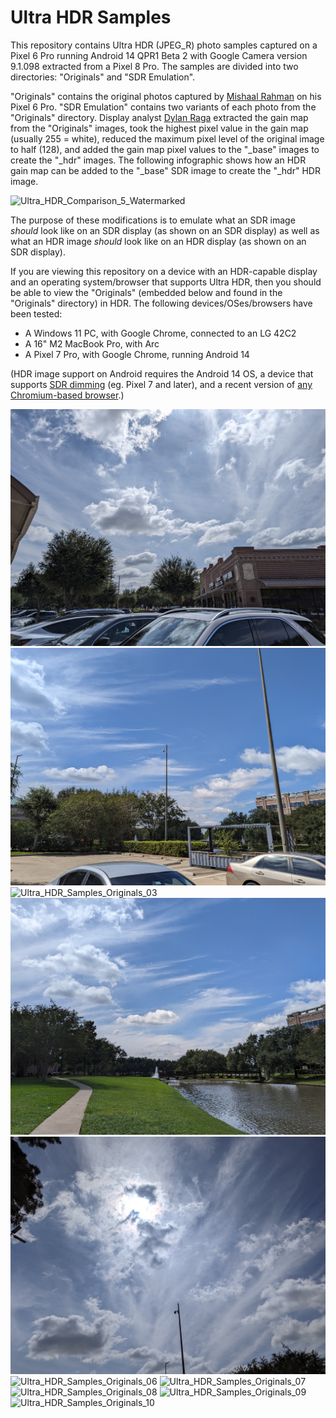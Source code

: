 # Ultra HDR Samples

This repository contains Ultra HDR (JPEG_R) photo samples captured on a Pixel 6 Pro running Android 14 QPR1 Beta 2 with Google Camera version 9.1.098 extracted from a Pixel 8 Pro. The samples are divided into two directories: "Originals" and "SDR Emulation".

"Originals" contains the original photos captured by [Mishaal Rahman](https://linktr.ee/MishaalRahman) on his Pixel 6 Pro. "SDR Emulation" contains two variants of each photo from the "Originals" directory. Display analyst [Dylan Raga](https://twitter.com/dylan_raga) extracted the gain map from the "Originals" images, took the highest pixel value in the gain map (usually 255 = white), reduced the maximum pixel level of the original image to half (128), and added the gain map pixel values to the "_base" images to create the "_hdr" images. The following infographic shows how an HDR gain map can be added to the "_base" SDR image to create the "_hdr" HDR image.

![Ultra_HDR_Comparison_5_Watermarked](https://github.com/MishaalRahmanGH/Ultra_HDR_Samples/blob/main/Ultra_HDR_Comparison_5_Watermarked.png?raw=true)

The purpose of these modifications is to emulate what an SDR image *should* look like on an SDR display (as shown on an SDR display) as well as what an HDR image *should* look like on an HDR display (as shown on an SDR display). 

If you are viewing this repository on a device with an HDR-capable display and an operating system/browser that supports Ultra HDR, then you should be able to view the "Originals" (embedded below and found in the "Originals" directory) in HDR. The following devices/OSes/browsers have been tested:

* A Windows 11 PC, with Google Chrome, connected to an LG 42C2
* A 16" M2 MacBook Pro, with Arc
* A Pixel 7 Pro, with Google Chrome, running Android 14

(HDR image support on Android requires the Android 14 OS, a device that supports [SDR dimming](https://www.esper.io/blog/android-sdr-dimming) (eg. Pixel 7 and later), and a recent version of [any Chromium-based browser](https://chromium.googlesource.com/chromium/src/+/4f28fb30555f5c211d4cbb760a87043264808dee).)

![Ultra_HDR_Samples_Originals_01](https://github.com/MishaalRahmanGH/Ultra_HDR_Samples/blob/main/Originals/Ultra_HDR_Samples_Originals_01.jpg?raw=true)
![Ultra_HDR_Samples_Originals_02](https://github.com/MishaalRahmanGH/Ultra_HDR_Samples/blob/main/Originals/Ultra_HDR_Samples_Originals_02.jpg?raw=true)
![Ultra_HDR_Samples_Originals_03](https://github.com/MishaalRahmanGH/Ultra_HDR_Samples/blob/main/Originals/Ultra_HDR_Samples_Originals_03.jpg?raw=true)
![Ultra_HDR_Samples_Originals_04](https://github.com/MishaalRahmanGH/Ultra_HDR_Samples/blob/main/Originals/Ultra_HDR_Samples_Originals_04.jpg?raw=true)
![Ultra_HDR_Samples_Originals_05](https://github.com/MishaalRahmanGH/Ultra_HDR_Samples/blob/main/Originals/Ultra_HDR_Samples_Originals_05.jpg?raw=true)
![Ultra_HDR_Samples_Originals_06](https://github.com/MishaalRahmanGH/Ultra_HDR_Samples/blob/main/Originals/Ultra_HDR_Samples_Originals_06.jpg?raw=true)
![Ultra_HDR_Samples_Originals_07](https://github.com/MishaalRahmanGH/Ultra_HDR_Samples/blob/main/Originals/Ultra_HDR_Samples_Originals_07.jpg?raw=true)
![Ultra_HDR_Samples_Originals_08](https://github.com/MishaalRahmanGH/Ultra_HDR_Samples/blob/main/Originals/Ultra_HDR_Samples_Originals_08.jpg?raw=true)
![Ultra_HDR_Samples_Originals_09](https://github.com/MishaalRahmanGH/Ultra_HDR_Samples/blob/main/Originals/Ultra_HDR_Samples_Originals_09.jpg?raw=true)
![Ultra_HDR_Samples_Originals_10](https://github.com/MishaalRahmanGH/Ultra_HDR_Samples/blob/main/Originals/Ultra_HDR_Samples_Originals_10.jpg?raw=true)
